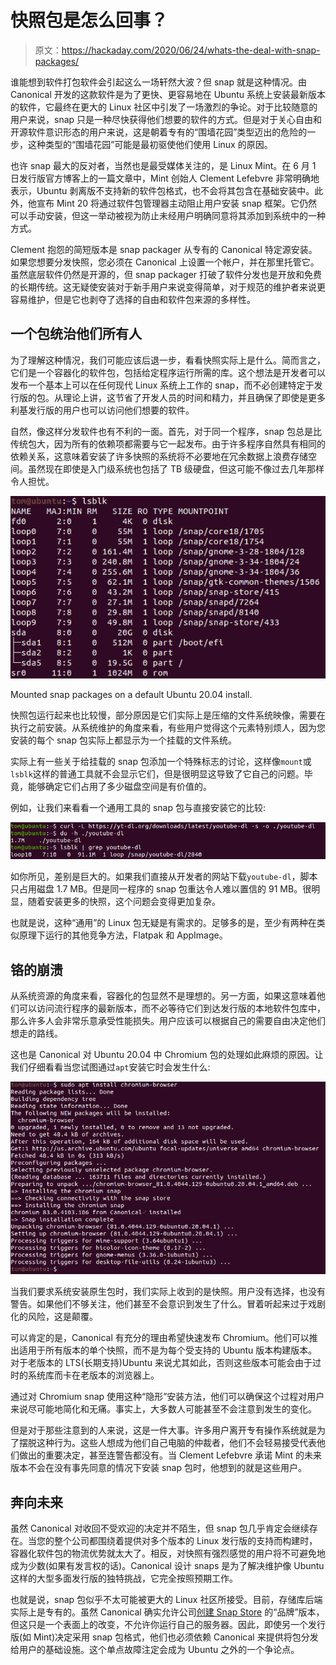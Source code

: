 # 快照包是怎么回事？

> 原文：<https://hackaday.com/2020/06/24/whats-the-deal-with-snap-packages/>

谁能想到软件打包软件会引起这么一场轩然大波？但 snap 就是这种情况。由 Canonical 开发的这款软件是为了更快、更容易地在 Ubuntu 系统上安装最新版本的软件，它最终在更大的 Linux 社区中引发了一场激烈的争论。对于比较随意的用户来说，snap 只是一种尽快获得他们想要的软件的方式。但是对于关心自由和开源软件意识形态的用户来说，这是朝着专有的“围墙花园”类型迈出的危险的一步，这种类型的“围墙花园”可能是最初驱使他们使用 Linux 的原因。

也许 snap 最大的反对者，当然也是最受媒体关注的，是 Linux Mint。在 6 月 1 日发行版官方博客上的一篇文章中，Mint 创始人 Clement Lefebvre 非常明确地表示，Ubuntu 剥离版不支持新的软件包格式，也不会将其包含在基础安装中。此外，他宣布 Mint 20 将通过软件包管理器主动阻止用户安装 snap 框架。它仍然可以手动安装，但这一举动被视为防止未经用户明确同意将其添加到系统中的一种方式。

Clement 抱怨的简短版本是 snap packager 从专有的 Canonical 特定源安装。如果您想要分发快照，您必须在 Canonical 上设置一个帐户，并在那里托管它。虽然底层软件仍然是开源的，但 snap packager 打破了软件分发也是开放和免费的长期传统。这无疑使安装对于新手用户来说变得简单，对于规范的维护者来说更容易维护，但是它也剥夺了选择的自由和软件包来源的多样性。

## 一个包统治他们所有人

为了理解这种情况，我们可能应该后退一步，看看快照实际上是什么。简而言之，它们是一个容器化的软件包，包括给定程序运行所需的库。这个想法是开发者可以发布一个基本上可以在任何现代 Linux 系统上工作的 snap，而不必创建特定于发行版的包。从理论上讲，这节省了开发人员的时间和精力，并且确保了即使是更多利基发行版的用户也可以访问他们想要的软件。

自然，像这样分发软件也有不利的一面。首先，对于同一个程序，snap 包总是比传统包大，因为所有的依赖项都需要与它一起发布。由于许多程序自然具有相同的依赖关系，这意味着安装了许多快照的系统将不必要地在冗余数据上浪费存储空间。虽然现在即使是入门级系统也包括了 TB 级硬盘，但这可能不像过去几年那样令人担忧。

[![](img/5deff98135a1fe7b113bb38443a3aa7e.png)](https://hackaday.com/wp-content/uploads/2020/06/snap_mounts.png)

Mounted snap packages on a default Ubuntu 20.04 install.

快照包运行起来也比较慢，部分原因是它们实际上是压缩的文件系统映像，需要在执行之前安装。从系统维护的角度来看，有些用户觉得这个元素特别烦人，因为您安装的每个 snap 包实际上都显示为一个挂载的文件系统。

实际上有一些关于给挂载的 snap 包添加一个特殊标志的讨论，这样像`mount`或`lsblk`这样的普通工具就不会显示它们，但是很明显这导致了它自己的问题。毕竟，能够确定它们占用了多少磁盘空间是有价值的。

例如，让我们来看看一个通用工具的 snap 包与直接安装它的比较:

[![](img/baa4d80e3d9257148f716e3f99d15c78.png)](https://hackaday.com/wp-content/uploads/2020/06/snap_appsize.png)

如你所见，差别是巨大的。如果我们直接从开发者的网站下载`youtube-dl`，脚本只占用磁盘 1.7 MB。但是同一程序的 snap 包重达令人难以置信的 91 MB。很明显，随着安装更多的快照，这个问题会变得更加复杂。

也就是说，这种“通用”的 Linux 包无疑是有需求的。足够多的是，至少有两种在类似原理下运行的其他竞争方法，Flatpak 和 AppImage。

## 铬的崩溃

从系统资源的角度来看，容器化的包显然不是理想的。另一方面，如果这意味着他们可以访问流行程序的最新版本，而不必等待它们到达发行版的本地软件包库中，那么许多人会非常乐意承受性能损失。用户应该可以根据自己的需要自由决定他们想走的路线。

这也是 Canonical 对 Ubuntu 20.04 中 Chromium 包的处理如此麻烦的原因。让我们仔细看看当您试图通过`apt`安装它时会发生什么:

[![](img/6b495bab105fd7661b51420993eb6928.png)](https://hackaday.com/wp-content/uploads/2020/06/snap_chromium.png)

当我们要求系统安装原生包时，我们实际上收到的是快照。用户没有选择，也没有警告。如果他们不够关注，他们甚至不会意识到发生了什么。冒着听起来过于戏剧化的风险，这是颠覆。

可以肯定的是，Canonical 有充分的理由希望快速发布 Chromium。他们可以推出适用于所有版本的单个快照，而不是为每个受支持的 Ubuntu 版本构建版本。对于老版本的 LTS(长期支持)Ubuntu 来说尤其如此，否则这些版本可能会由于过时的系统库而卡在老版本的浏览器上。

通过对 Chromium snap 使用这种“隐形”安装方法，他们可以确保这个过程对用户来说尽可能地简化和无痛。事实上，大多数人可能甚至不会注意到发生的变化。

但是对于那些注意到的人来说，这是一件大事。许多用户离开专有操作系统就是为了摆脱这种行为。这些人想成为他们自己电脑的仲裁者，他们不会轻易接受代表他们做出的重要决定，甚至连警告都没有。当 Clement Lefebvre 承诺 Mint 的未来版本不会在没有事先同意的情况下安装 snap 包时，他想到的就是这些用户。

## 奔向未来

虽然 Canonical 对收回不受欢迎的决定并不陌生，但 snap 包几乎肯定会继续存在。当您的整个公司都围绕着提供对多个版本的 Linux 发行版的支持而构建时，容器化软件包的物流优势就太大了。相反，对快照有强烈感觉的用户将不可避免地成为少数(如果有发言权的话)。Canonical 设计 snaps 是为了解决维护像 Ubuntu 这样的大型多面发行版的独特挑战，它完全按照预期工作。

也就是说，snap 包似乎不太可能被更大的 Linux 社区所接受。目前，存储库后端实际上是专有的。虽然 Canonical 确实允许公司[创建 Snap Store](https://docs.ubuntu.com/core/en/build-store/) 的“品牌”版本，但这只是一个表面上的改变，不允许你运行自己的服务器。因此，即使另一个发行版(如 Mint)决定采用 snap 包格式，他们也必须依赖 Canonical 来提供将包分发给用户的基础设施。这个单点故障注定会成为 Ubuntu 之外的一个争论点。